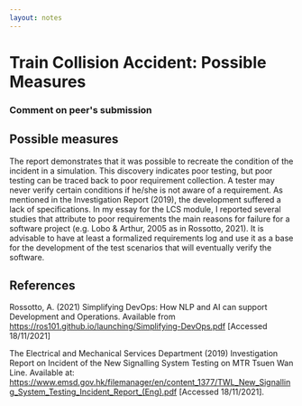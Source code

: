```yaml
---
layout: notes
---
```

# Train Collision Accident: Possible Measures
### Comment on peer's submission

## Possible measures

The report demonstrates that it was possible to recreate the condition of the incident in a simulation. This discovery indicates poor testing, but poor testing can be traced back to poor requirement collection. A tester may never verify certain conditions if he/she is not aware of a requirement. As mentioned in the Investigation Report (2019), the development suffered a lack of specifications. In my essay for the LCS module, I reported several studies that attribute to poor requirements the main reasons for failure for a software project (e.g. Lobo & Arthur, 2005 as in Rossotto, 2021). It is advisable to have at least a formalized requirements log and use it as a base for the development of the test scenarios that will eventually verify the software.

## References

Rossotto, A. (2021) Simplifying DevOps: How NLP and AI can support Development and Operations. Available from https://ros101.github.io/launching/Simplifying-DevOps.pdf [Accessed 18/11/2021]

The Electrical and Mechanical Services Department (2019) Investigation Report on Incident of the New Signalling System Testing on MTR Tsuen Wan Line. Available at: https://www.emsd.gov.hk/filemanager/en/content_1377/TWL_New_Signalling_System_Testing_Incident_Report_(Eng).pdf [Accessed 18/11/2021].
